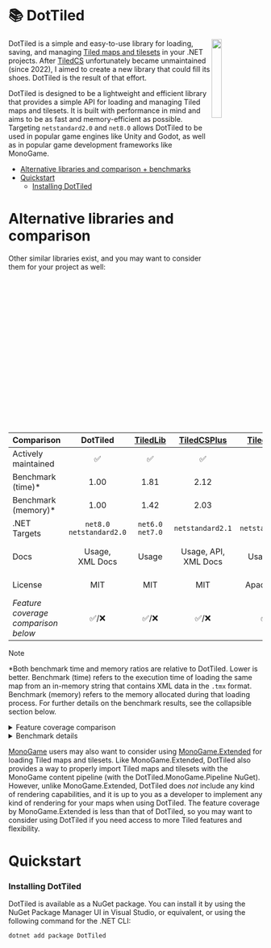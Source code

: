 # 📚 DotTiled

<img src="https://www.mapeditor.org/img/tiled-logo-white.png" align="right" width="20%"/>

DotTiled is a simple and easy-to-use library for loading, saving, and managing [Tiled maps and tilesets](https://mapeditor.org) in your .NET projects. After [TiledCS](https://github.com/TheBoneJarmer/TiledCS) unfortunately became unmaintained (since 2022), I aimed to create a new library that could fill its shoes. DotTiled is the result of that effort.

DotTiled is designed to be a lightweight and efficient library that provides a simple API for loading and managing Tiled maps and tilesets. It is built with performance in mind and aims to be as fast and memory-efficient as possible. Targeting `netstandard2.0` and `net8.0` allows DotTiled to be used in popular game engines like Unity and Godot, as well as in popular game development frameworks like MonoGame.

- [Alternative libraries and comparison + benchmarks](#alternative-libraries-and-comparison)
- [Quickstart](#quickstart)
  - [Installing DotTiled](#installing-dottiled)

# Alternative libraries and comparison

Other similar libraries exist, and you may want to consider them for your project as well:

|**Comparison**|**DotTiled**|[TiledLib](https://github.com/Ragath/TiledLib.Net)|[TiledCSPlus](https://github.com/nolemretaWxd/TiledCSPlus)|[TiledSharp](https://github.com/marshallward/TiledSharp)|[TiledCS](https://github.com/TheBoneJarmer/TiledCS)|[TiledNet](https://github.com/napen123/Tiled.Net)|
|---------------------------------|:-----------------------:|:--------:|:-----------:|:----------:|:-------:|:------:|
| Actively maintained             |            ✅          |     ✅   |     ✅      |      ❌   |    ❌  |   ❌   |
| Benchmark (time)*               |           1.00          |   1.81   |     2.12    |      -     |    -    |    -   |
| Benchmark (memory)*             |           1.00          |   1.42   |     2.03    |      -     |    -    |    -   |
| .NET Targets                    | `net8.0`<br>`netstandard2.0` |`net6.0`<br>`net7.0`|`netstandard2.1`|`netstandard2.0`|`netstandard2.0`|`net45`|
| Docs                            |Usage,<br>XML Docs|Usage|Usage, API,<br>XML Docs|Usage, API|Usage, XML Docs|Usage, XML Docs|
| License                         |           MIT           |   MIT    |     MIT     | Apache-2.0 |   MIT   | BSD 3-Clause |
| *Feature coverage<br>comparison below*|✅/❌|✅/❌|✅/❌|✅/❌|✅/❌|✅/❌|

> [!NOTE]
> *Both benchmark time and memory ratios are relative to DotTiled. Lower is better. Benchmark (time) refers to the execution time of loading the same map from an in-memory string that contains XML data in the `.tmx` format. Benchmark (memory) refers to the memory allocated during that loading process. For further details on the benchmark results, see the collapsible section below.

<details>
<summary>
Feature coverage comparison
</summary>

| **Comparison**|**DotTiled**|[TiledLib](https://github.com/Ragath/TiledLib.Net)|[TiledCSPlus](https://github.com/nolemretaWxd/TiledCSPlus)|[TiledSharp](https://github.com/marshallward/TiledSharp)|[TiledCS](https://github.com/TheBoneJarmer/TiledCS)|[TiledNet](https://github.com/napen123/Tiled.Net)|
|---------------------------------|:-:|:-:|:-:|:-:|:-:|:-:|
| Full XML support `.tmx`         |✅/❌|✅/❌|✅/❌|✅/❌|✅/❌|✅/❌|
| Full JSON support `.tmj`        |✅/❌|✅/❌|✅/❌|✅/❌|✅/❌|✅/❌|
| Load from string (implies file) |✅/❌|✅/❌|✅/❌|✅/❌|✅/❌|✅/❌|
| Load from file                  |✅/❌|✅/❌|✅/❌|✅/❌|✅/❌|✅/❌|
| External tilesets               |✅/❌|✅/❌|✅/❌|✅/❌|✅/❌|✅/❌|
| Template files                  |✅/❌|✅/❌|✅/❌|✅/❌|✅/❌|✅/❌|
| Property custom types           |✅/❌|✅/❌|✅/❌|✅/❌|✅/❌|✅/❌|
| Hierarchical layers (groups)    |✅/❌|✅/❌|✅/❌|✅/❌|✅/❌|✅/❌|
| Infinite maps                   |✅/❌|✅/❌|✅/❌|✅/❌|✅/❌|✅/❌|

</details>

<details>
<summary>
Benchmark details
</summary>

The following benchmark results were gathered using the `DotTiled.Benchmark` project which uses [BenchmarkDotNet](https://benchmarkdotnet.org/) to compare the performance of DotTiled with other similar libraries. The benchmark results are grouped by category and show the mean execution time, memory consumption metrics, and ratio to DotTiled.

```
BenchmarkDotNet v0.13.12, Windows 10 (10.0.19045.4651/22H2/2022Update)
12th Gen Intel Core i7-12700K, 1 CPU, 20 logical and 12 physical cores
.NET SDK 8.0.202
  [Host]     : .NET 8.0.3 (8.0.324.11423), X64 RyuJIT AVX2
  DefaultJob : .NET 8.0.3 (8.0.324.11423), X64 RyuJIT AVX2
```
| Method      | Categories               | Mean      | Error     | StdDev    | Ratio | RatioSD | Gen0   | Gen1   | Allocated | Alloc Ratio |
|------------ |------------------------- |----------:|----------:|----------:|------:|--------:|-------:|-------:|----------:|------------:|
| DotTiled    | MapFromInMemoryTmxString |  2.991 μs | 0.0266 μs | 0.0236 μs |  1.00 |    0.00 | 1.2817 | 0.0610 |  16.37 KB |        1.00 |
| TiledLib    | MapFromInMemoryTmxString |  5.405 μs | 0.0466 μs | 0.0413 μs |  1.81 |    0.02 | 1.8158 | 0.1068 |  23.32 KB |        1.42 |
| TiledCSPlus | MapFromInMemoryTmxString |  6.354 μs | 0.0703 μs | 0.0587 μs |  2.12 |    0.03 | 2.5940 | 0.1831 |  33.23 KB |        2.03 |
|             |                          |           |           |           |       |         |        |        |           |             |
| DotTiled    | MapFromTmxFile           | 28.570 μs | 0.1216 μs | 0.1137 μs |  1.00 |    0.00 | 1.0376 |      - |  13.88 KB |        1.00 |
| TiledCSPlus | MapFromTmxFile           | 33.377 μs | 0.1086 μs | 0.1016 μs |  1.17 |    0.01 | 2.8076 | 0.1221 |  36.93 KB |        2.66 |
| TiledLib    | MapFromTmxFile           | 36.077 μs | 0.1900 μs | 0.1777 μs |  1.26 |    0.01 | 2.0752 | 0.1221 |   27.1 KB |        1.95 |

</details>

[MonoGame](https://www.monogame.net) users may also want to consider using [MonoGame.Extended](https://github.com/craftworkgames/MonoGame.Extended) for loading Tiled maps and tilesets. Like MonoGame.Extended, DotTiled also provides a way to properly import Tiled maps and tilesets with the MonoGame content pipeline (with the DotTiled.MonoGame.Pipeline NuGet). However, unlike MonoGame.Extended, DotTiled does *not* include any kind of rendering capabilities, and it is up to you as a developer to implement any kind of rendering for your maps when using DotTiled. The feature coverage by MonoGame.Extended is less than that of DotTiled, so you may want to consider using DotTiled if you need access to more Tiled features and flexibility.

# Quickstart

### Installing DotTiled

DotTiled is available as a NuGet package. You can install it by using the NuGet Package Manager UI in Visual Studio, or equivalent, or using the following command for the .NET CLI:

```pwsh
dotnet add package DotTiled
```
